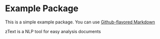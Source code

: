 # Example Package

This is a simple example package. You can use
[Github-flavored Markdown](https://guides.github.com/features/mastering-markdown/)

zText is a NLP tool for easy analysis documents
